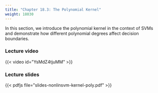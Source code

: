 ```yaml
---
title: "Chapter 18.3: The Polynomial Kernel"
weight: 18030
---
```

In this section, we introduce the polynomial kernel in the context of SVMs and demonstrate how different polynomial degrees affect decision boundaries.

<!--more-->

### Lecture video

{{< video id="YsMdZ4tjuMM" >}}

### Lecture slides

{{< pdfjs file="slides-nonlinsvm-kernel-poly.pdf" >}}
